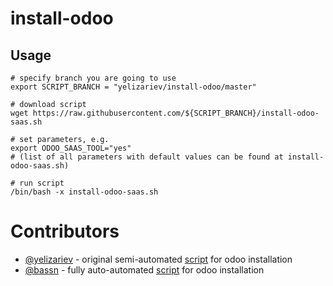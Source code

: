# install-odoo

Usage
-----

    # specify branch you are going to use
    export SCRIPT_BRANCH = "yelizariev/install-odoo/master"

    # download script
    wget https://raw.githubusercontent.com/${SCRIPT_BRANCH}/install-odoo-saas.sh

    # set parameters, e.g.
    export ODOO_SAAS_TOOL="yes"
    # (list of all parameters with default values can be found at install-odoo-saas.sh)

    # run script
    /bin/bash -x install-odoo-saas.sh

# Contributors

* [@yelizariev](https://github.com/yelizariev) - original semi-automated [script](https://gist.github.com/yelizariev/2abdd91d00dddc4e4fa4) for odoo installation
* [@bassn](https://github.com/bassn) - fully auto-automated [script](https://gist.github.com/bassn/996f8b168f0b1406dd54) for odoo installation
